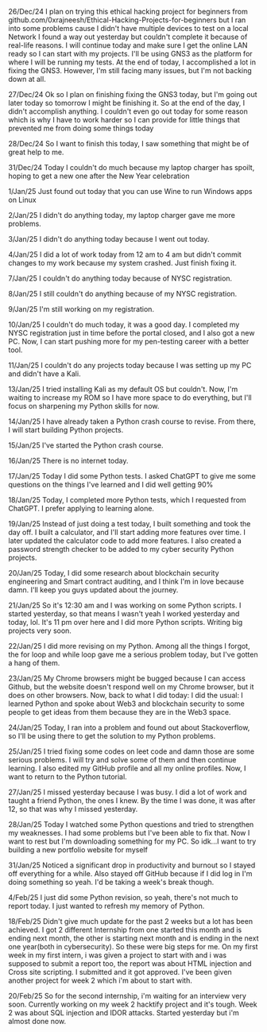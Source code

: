 26/Dec/24
  I plan on trying this ethical hacking project for beginners from github.com/0xrajneesh/Ethical-Hacking-Projects-for-beginners but I ran into some problems cause I didn't have multiple devices to test on a local Network I found a way out yesterday but couldn't complete it because of real-life reasons. I will continue today and make sure I get the online LAN ready so I can start with my projects. I'll be using GNS3 as the platform for where I will be running my tests.
  At the end of today, I accomplished a lot in fixing the GNS3. However, I'm still facing many issues, but I'm not backing down at all.

27/Dec/24
  Ok so I plan on finishing fixing the GNS3 today, but I'm going out later today so tomorrow I might be finishing it. So at the end of the day, I didn't accomplish anything. I couldn't even go out today for some reason which is why I have to work harder so I can provide for little things that prevented me from doing some things today

28/Dec/24
  So I want to finish this today, I saw something that might be of great help to me.

31/Dec/24
  Today I couldn't do much because my laptop charger has spoilt, hoping to get a new one after the New Year celebration 

1/Jan/25
  Just found out today that you can use Wine to run Windows apps on Linux

2/Jan/25
  I didn't do anything today, my laptop charger gave me more problems.

3/Jan/25
  I didn't do anything today because I went out today.

4/Jan/25
  I did a lot of work today from 12 am to 4 am but didn't commit changes to my work because my system crashed. Just 
finish fixing it.

7/Jan/25
  I couldn't do anything today because of NYSC registration.

8/Jan/25
  I still couldn't do anything because of my NYSC registration.

9/Jan/25
  I'm still working on my registration.

10/Jan/25
  I couldn't do much today, it was a good day. I completed my NYSC registration just in time before the portal closed, and I also got a new PC. Now, I can start pushing more for my pen-testing career with a better tool.

11/Jan/25
  I couldn't do any projects today because I was setting up my PC and didn't have a Kali.

13/Jan/25
  I tried installing Kali as my default OS but couldn't. Now, I'm waiting to increase my ROM so I have more space to do everything, but I'll focus on sharpening my Python skills for now.

14/Jan/25
  I have already taken a Python crash course to revise. From there, I will start building Python projects.

15/Jan/25
  I've started the Python crash course.

16/Jan/25
  There is no internet today.

17/Jan/25
  Today I did some Python tests. I asked ChatGPT to give me some questions on the things I've learned and I did well getting 90%

18/Jan/25
  Today, I completed more Python tests, which I requested from ChatGPT. I prefer applying to learning alone.

19/Jan/25
  Instead of just doing a test today, I built something and took the day off. I built a calculator, and I'll start adding more features over time. I later updated the calculator code to add more features. I also created a password strength checker to be added to my cyber security Python projects.

20/Jan/25
  Today, I did some research about blockchain security engineering and Smart contract auditing, and I think I'm in love because damn. I'll keep you guys updated about the journey.

21/Jan/25
  So it's 12:30 am and I was working on some Python scripts. I started yesterday, so that means I wasn't yeah I worked yesterday and today, lol. It's 11 pm over here and I did more Python scripts. Writing big projects very soon.

22/Jan/25
  I did more revising on my Python. Among all the things I forgot, the for loop and while loop gave me a serious problem today, but I've gotten a hang of them.

23/Jan/25
  My Chrome browsers might be bugged because I can access Github, but the website doesn't respond well on my Chrome browser, but it does on other browsers. Now, back to what I did today: I did the usual: I learned Python and spoke about Web3 and blockchain security to some people to get ideas from them because they are in the Web3 space.

24/Jan/25
  Today, I ran into a problem and found out about Stackoverflow, so I'll be using there to get the solution to my Python problems.

25/Jan/25
  I tried fixing some codes on leet code and damn those are some serious problems. I will try and solve some of them and then continue learning.
 I also edited my GitHub profile and all my online profiles. Now, I want to return to the Python tutorial.

 27/Jan/25
   I missed yesterday because I was busy. I did a lot of work and taught a friend Python, the ones I knew. By the time I was done, it was after 12, so that was why I missed yesterday.

28/Jan/25
  Today I watched some Python questions and tried to strengthen my weaknesses. I had some problems but I've been able to fix that. Now I want to rest but I'm downloading something for my PC. So idk...I want to try building a new portfolio website for myself

31/Jan/25
  Noticed a significant drop in productivity and burnout so I stayed off everything for a while. Also stayed off GitHub because if I did log in I'm doing something so yeah. I'd be taking a week's break though.

4/Feb/25
  I just did some Python revision, so yeah, there's not much to report today. I just wanted to refresh my memory of Python.

18/Feb/25
  Didn't give much update for the past 2 weeks but a lot has been achieved. I got 2 different Internship from one started this month and is ending next month, the other is starting next month and is ending in the next one year(both in cybersecurity). So these were big steps for me. On my first week in my first intern, i was given a project to start with and i was supposed to submit a report too, the report was about HTML injection and Cross site scripting. I submitted and it got approved. I've been given another project for week 2 which i'm about to start with.

20/Feb/25
  So for the second internship, i'm waiting for an interview very soon. Currently working on my week 2 hacktify project and it's tough. Week 2 was about SQL injection and IDOR attacks. Started yesterday but i'm almost done now.
